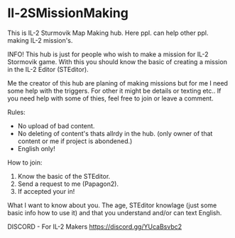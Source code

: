 # Il-2SMissionMaking
This is IL-2 Sturmovik Map Making hub. Here ppl. can help other ppl. making IL-2 mission's.

INFO!
This hub is just for people who wish to make a mission for IL-2 Stormovik game.
With this you should know the basic of creating a mission in the IL-2 Editor (STEditor).

Me the creator of this hub are planing of making missions but for me I need some help with the triggers.
For other it might be details or texting etc.. 
If you need help with some of thies, feel free to join or leave a comment.

Rules:
- No upload of bad content.
- No deleting of content's thats allrdy in the hub. (only owner of that content or me if project is abondened.)
- English only!

How to join:
1. Know the basic of the STEditor.
2. Send a request to me (Papagon2).
3. If accepted your in!

What I want to know about you.
The age, STEditor knowlage (just some basic info how to use it) and that you understand and/or can text English.

DISCORD - For IL-2 Makers
https://discord.gg/YUcaBsvbc2
